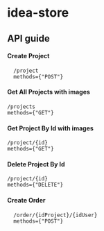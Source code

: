 # idea-store


## API guide 

#### Create Project
```
  /project
  methods={"POST"}
```
  
#### Get All Projects with images
```
/projects
methods={"GET"}
```
#### Get Project By Id with images
```
/project/{id}
methods={"GET"}
```
#### Delete Project By Id
```
/project/{id}
methods={"DELETE"}
```
#### Create Order
```
  /order/{idProject}/{idUser}
  methods={"POST"}
```
